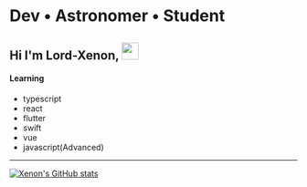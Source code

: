 # Dev • Astronomer • Student
## Hi I'm Lord-Xenon, <img src="https://raw.githubusercontent.com/MartinHeinz/MartinHeinz/master/wave.gif" width="30px"> <br>

#### Learning
- typescript
- react
- flutter
- swift
- vue
- javascript(Advanced)
---

[![Xenon's GitHub stats](https://github-readme-stats.vercel.app/api?username=Lord-Xenon&show_icons=true&theme=outrun)](https://github.com/anuraghazra/github-readme-stats)
